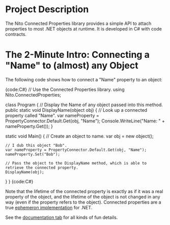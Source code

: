 # Project Description
The Nito Connected Properties library provides a simple API to attach properties to most .NET objects at runtime. It is developed in C# with code contracts.

# The 2-Minute Intro: Connecting a "Name" to (almost) any Object

The following code shows how to connect a "Name" property to an object:

{code:C#}
// Use the Connected Properties library.
using Nito.ConnectedProperties;

class Program
{
  // Display the Name of any object passed into this method.
  public static void DisplayName(object obj)
  {
    // Look up a connected property called "Name".
    var nameProperty = PropertyConnector.Default.Get(obj, "Name");
    Console.WriteLine("Name: " + nameProperty.Get());
  }

  static void Main()
  {
    // Create an object to name.
    var obj = new object();

    // I dub this object "Bob".
    var nameProperty = PropertyConnector.Default.Get(obj, "Name");
    nameProperty.Set("Bob");

    // Pass the object to the DisplayName method, which is able to retrieve the connected property.
    DisplayName(obj);
  }
}
{code:C#}

Note that the lifetime of the connected property is exactly as if it was a real property of the object, and the lifetime of the object is not changed in any way (even if the property refers to the object). Connected properties are a true [ephemeron implementation](http://en.wikipedia.org/wiki/Ephemeron) for .NET.

See the [documentation tab](http://connectedproperties.codeplex.com/documentation) for all kinds of fun details.
